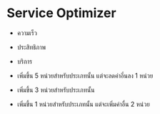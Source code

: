 # Service Optimizer

- ความเร็ว
- ประสิทธิภาพ
- บริการ

- เพิ่มขึ้น 5 หน่วยสำหรับประเภทนั้น แต่จะลดค่าอี่นลง 1 หน่วย
- เพิ่มขึ้น 3 หน่วยสำหรับประเภทนั้น
- เพิ่มขึ้น 1 หน่วยสำหรับประเภทนั้น แต่จะเพิ่มค่าอื่น 2 หน่วย
